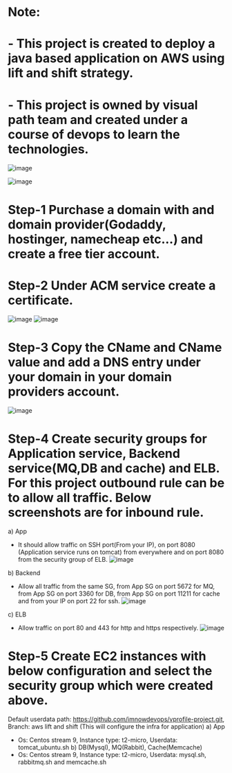 # Note:
# - This project is created to deploy a java based application on AWS using lift and shift strategy.
# - This project is owned by visual path team and created under a course of devops to learn the technologies.
![image](https://github.com/aishwaryjoshi26/DevopsProjects/assets/99661517/4b2488db-614e-4d45-9d43-4c9bb49389a8)
 
![image](https://github.com/aishwaryjoshi26/DevopsProjects/assets/99661517/7bdea064-cd5f-4217-82d9-cf48ffcf72bd)

# Step-1 Purchase a domain with and domain provider(Godaddy, hostinger, namecheap etc...) and create a free tier account.
# Step-2 Under ACM service create a certificate.
![image](https://github.com/aishwaryjoshi26/DevopsProjects/assets/99661517/678a9c89-739a-4911-aeb6-4e4adb329bfa)
![image](https://github.com/aishwaryjoshi26/DevopsProjects/assets/99661517/b6812d0b-3d39-4ece-8623-c7bffc75782d)
# Step-3 Copy the CName and CName value and add a DNS entry under your domain in your domain providers account.
![image](https://github.com/aishwaryjoshi26/DevopsProjects/assets/99661517/0a23a77b-e0a6-49ee-874f-b73d10617321)
# Step-4 Create security groups for Application service, Backend service(MQ,DB and cache) and ELB. For this project outbound rule can be to allow all traffic. Below screenshots are for inbound rule.
a) App
- It should allow traffic on SSH port(From your IP), on port 8080 (Application service runs on tomcat) from everywhere and on port 8080 from the security group of ELB.
![image](https://github.com/aishwaryjoshi26/DevopsProjects/assets/99661517/3738a3d9-9c03-4260-a33c-ffe285d7a032)

b) Backend
- Allow all traffic from the same SG, from App SG on port 5672 for MQ, from App SG on port 3360 for DB, from App SG on port 11211 for cache and from your IP on port 22 for ssh. 
![image](https://github.com/aishwaryjoshi26/DevopsProjects/assets/99661517/c0c06d0e-ee89-4f31-867f-645c6d88cff6)

c) ELB
- Allow traffic on port 80 and 443 for http and https respectively.
![image](https://github.com/aishwaryjoshi26/DevopsProjects/assets/99661517/4a8bf05b-0872-4e7c-805b-5b4af4b48978)

# Step-5 Create EC2 instances with below configuration and select the security group which were created above.
Default userdata path: https://github.com/imnowdevops/vprofile-project.git, Branch: aws lift and shift (This will configure the infra for application)
a) App
- Os: Centos stream 9, Instance type: t2-micro, Userdata: tomcat_ubuntu.sh
b) DB(Mysql), MQ(Rabbit), Cache(Memcache)
- Os: Centos stream 9, Instance type: t2-micro, Userdata: mysql.sh, rabbitmq.sh and memcache.sh
